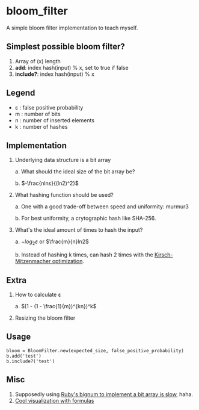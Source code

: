 # bloom_filter
A simple bloom filter implementation to teach myself.

## Simplest possible bloom filter?
1. Array of (x) length
2. **add**: index hash(input) % x, set to true if false
3. **include?**: index hash(input) % x

## Legend
- ε : false positive probability
- m : number of bits
- n : number of inserted elements
- k : number of hashes
## Implementation
1. Underlying data structure is a bit array

    a. What should the ideal size of the bit array be?

    b. $-\frac{nlnε}{(ln2)^2}$

2. What hashing function should be used?

    a. One with a good trade-off between speed and uniformity: murmur3

    b. For best uniformity, a crytographic hash like SHA-256.

3. What's the ideal amount of times to hash the input?

    a. $-log_{2}ε$ or $\frac{m}{n}ln2$

    b. Instead of hashing k times, can hash 2 times with the [Kirsch-Mitzenmacher optimization](https://www.eecs.harvard.edu/~michaelm/postscripts/tr-02-05.pdf).
## Extra
1. How to calculate ε

    a. $(1 - (1 - \frac{1}{m})^{kn})^k$

2. Resizing the bloom filter

## Usage
```
bloom = BloomFilter.new(expected_size, false_positive_probability)
b.add('test')
b.include?('test')
```

## Misc
1. Supposedly using [Ruby's bignum to implement a bit array is slow](https://nithinbekal.com/posts/bit-arrays-ruby/), haha.
2. [Cool visualization with formulas](https://hur.st/bloomfilter/)